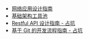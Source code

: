 * [网络应用设计指南](app_design.md)
* [基础架构工具池](infr_tool.md)
* [Restful API 设计指南 - 占坑](rest_api_design.md)
* [基于 Git 的开发流程指南 - 占坑](git_workflow.md)
